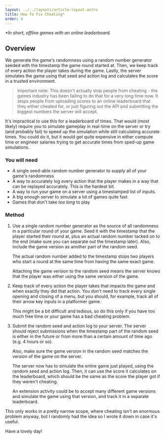 ```yaml
---
layout: ../../layouts/article-layout.astro
title: How To Fix Cheating*
order: 4
---
```


_\*In short, offline games with an online leaderboard._

## Overview

We generate the game's randomness using a random number generator seeded with
the timestamp the game round started at. Then, we keep track of every action the
player takes during the game. Lastly, the server simulates the game using that
seed and action log and calculates the score in a trusted environment.

> Important note: This doesn't actually stop people from cheating - the games
> industry has been failing to do that for a very long time now. It stops people
> from uploading scores to an online leaderboard that they either cheated for,
> or just figuring out the API and submitting the biggest numbers the server
> will accept.

It's impractical to use this for a leaderboard of times. That would (most
likely) require you to simulate gameplay in real-time on the server or try (and
probably fail) to speed up the simulation while still calculating accurate
times. You could do it, but it would get quite expensive in either compute time
or engineer salaries trying to get accurate times from sped-up game simulations.

### You will need

- A single seed-able random number generator to supply all of your game's
  randomness
- A way to accurately log every action that the player makes in a way that can
  be replayed accurately. This is the hardest bit.
- A way to run your game on a server using a timestamped list of inputs.
- A big enough server to simulate a lot of games quite fast
- Games that don't take _too long_ to play

### Method

1. Use a single random number generator as the source of all randomness in a
   particular round of your game. Seed it with the timestamp that the player
   started their round at, plus an actual random number tacked on to the end
   (make sure you can separate out the timestamp later). Also, include the game
   version as another part of the random seed.

   The actual random number added to the timestamp stops two players who start a
   round at the same time from having the same exact game.

   Attaching the game version to the random seed means the server knows that the
   player was either using the same version of the game.

2. Keep track of every action the player takes that impacts the game and when
   exactly they did that action. You don't need to track every single opening
   and closing of a menu, but you should, for example, track all of their arrow
   key inputs in a platformer game.

   This might be a bit difficult and tedious, so do this only if you have too
   much free time or your game has a bad cheating problem.

3. Submit the random seed and action log to your server. The server should
   reject submissions when the timestamp part of the random seed is either in
   the future or from more than a certain amount of time ago (e.g. 4 hours or
   so).

   Also, make sure the game version in the random seed matches the version of
   the game on the server.

   The server now has to simulate the entire game just played, using the random
   seed and action log. Then, it can use the score it calculates on the
   leaderboard, which should be the same as the score the player got if they
   weren't cheating.

   An extension activity could be to accept many different game versions and
   simulate the game using that version, and track it in a separate leaderboard.

This only works in a pretty narrow scope, where cheating isn't an enormous
problem anyway, but I randomly had the idea so I wrote it down in case it's
useful.

Have a lovely day!

